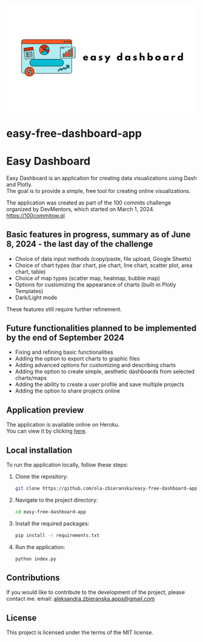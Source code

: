  ![alt text](images/logo.png)

# easy-free-dashboard-app

# Easy Dashboard

Easy Dashboard is an application for creating data visualizations using Dash and Plotly.<br> The goal is to provide a simple, free tool for creating online visualizations.


The application was created as part of the 100 commits challenge organized by DevMentors, which started on March 1, 2024.<br>
https://100commitow.pl

## Basic features in progress, summary as of June 8, 2024 - the last day of the challenge

- Choice of data input methods (copy/paste, file upload, Google Sheets)
- Choice of chart types (bar chart, pie chart, line chart, scatter plot, area chart, table)
- Choice of map types (scatter map, heatmap, bubble map)
- Options for customizing the appearance of charts (built-in Plotly Templates)
- Dark/Light mode

These features still require further refinement.

## Future functionalities planned to be implemented by the end of September 2024

- Fixing and refining basic functionalities
- Adding the option to export charts to graphic files
- Adding advanced options for customizing and describing charts
- Adding the option to create simple, aesthetic dashboards from selected charts/maps
- Adding the ability to create a user profile and save multiple projects
- Adding the option to share projects online

## Application preview

The application is available online on Heroku.<br> 
You can view it by clicking [here](https://easy-dashboard-decc90fbd66e.herokuapp.com/home).

## Local installation

To run the application locally, follow these steps:

1. Clone the repository:

    ```bash
    git clone https://github.com/ola-zbieranska/easy-free-dashboard-app.git
    ```

2. Navigate to the project directory:

    ```bash
    cd easy-free-dashboard-app
    ```

3. Install the required packages:

    ```bash
    pip install -r requirements.txt
    ```

4. Run the application:

    ```bash
    python index.py
    ```

## Contributions

If you would like to contribute to the development of the project, please contact me.
email: aleksandra.zbieranska.apps@gmail.com

## License

This project is licensed under the terms of the MIT license.